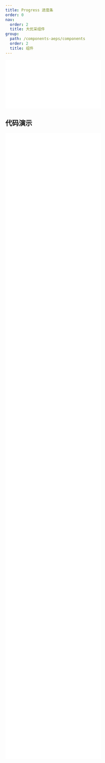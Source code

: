 ```yaml
---
title: Progress 进度条
order: 0
nav:
  order: 2
  title: 大优采组件
group:
  path: /components-aeps/components
  order: 2
  title: 组件
---
```


<div>
<embed src="@docs-common/progress/index.md"></embed>
</div>
        
## 代码演示

<Row gutter=8>

  <Col span=12>
    
  <div class="code-box"><embed src="@abiz-rc-aeps/progress/demo/circle-dynamic-progress-aeps.md"></embed></div>
          
  <div class="code-box"><embed src="@abiz-rc-aeps/progress/demo/circle-progress-aeps.md"></embed></div>
          
  <div class="code-box"><embed src="@abiz-rc-aeps/progress/demo/dynamic-progress-aeps.md"></embed></div>
          
  <div class="code-box"><embed src="@abiz-rc-aeps/progress/demo/gradient-line-progress-aeps.md"></embed></div>
          
  <div class="code-box"><embed src="@abiz-rc-aeps/progress/demo/line-progress-aeps.md"></embed></div>
          
  <div class="code-box"><embed src="@abiz-rc-aeps/progress/demo/segment-progress-aeps.md"></embed></div>
          
  </Col>
          
  <Col span=12>
    
  <div class="code-box"><embed src="@abiz-rc-aeps/progress/demo/circle-mini-progress-aeps.md"></embed></div>
          
  <div class="code-box"><embed src="@abiz-rc-aeps/progress/demo/dashboard-progress-aeps.md"></embed></div>
          
  <div class="code-box"><embed src="@abiz-rc-aeps/progress/demo/format-progress-aeps.md"></embed></div>
          
  <div class="code-box"><embed src="@abiz-rc-aeps/progress/demo/line-mini-progress-aeps.md"></embed></div>
          
  <div class="code-box"><embed src="@abiz-rc-aeps/progress/demo/linecap-progress-aeps.md"></embed></div>
          
  <div class="code-box"><embed src="@abiz-rc-aeps/progress/demo/steps-progress-aeps.md"></embed></div>
          
  </Col>
          
</Row>
        
<div><embed src="@docs-common/progress/index-api.md"></embed><div>
        